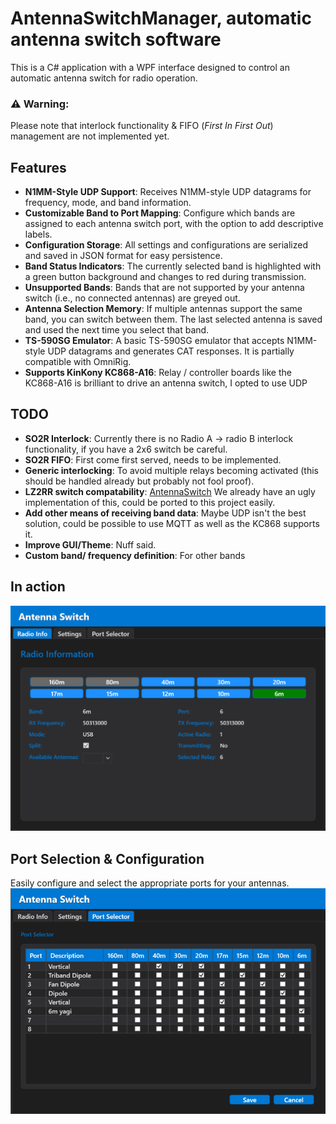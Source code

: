 # AntennaSwitchManager, automatic antenna switch software

This is a C# application with a WPF interface designed to control an automatic antenna switch for radio operation.

### ⚠️ Warning:
Please note that interlock functionality & FIFO (*First In First Out*) management are not implemented yet.

## Features

- **N1MM-Style UDP Support**: Receives N1MM-style UDP datagrams for frequency, mode, and band information.
- **Customizable Band to Port Mapping**: Configure which bands are assigned to each antenna switch port, with the option to add descriptive labels.
- **Configuration Storage**: All settings and configurations are serialized and saved in JSON format for easy persistence.
- **Band Status Indicators**: The currently selected band is highlighted with a green button background and changes to red during transmission.
- **Unsupported Bands**: Bands that are not supported by your antenna switch (i.e., no connected antennas) are greyed out.
- **Antenna Selection Memory**: If multiple antennas support the same band, you can switch between them. The last selected antenna is saved and used the next time you select that band.
- **TS-590SG Emulator**: A basic TS-590SG emulator that accepts N1MM-style UDP datagrams and generates CAT responses. It is partially compatible with OmniRig.
- **Supports KinKony KC868-A16**: Relay / controller boards like the KC868-A16 is brilliant to drive an antenna switch, I opted to use UDP

## TODO
- **SO2R Interlock**: Currently there is no Radio A -> radio B interlock functionality, if you have a 2x6 switch be careful.
- **SO2R FIFO**: First come first served, needs to be implemented.
- **Generic interlocking**: To avoid multiple relays becoming activated (this should be handled already but probably not fool proof).
- **LZ2RR switch compatability**:  [AntennaSwitch](https://github.com/stianeklund/AntennaSwitch) We already have an ugly implementation of this, could be ported to this project easily.
- **Add other means of receiving band data**: Maybe UDP isn't the best solution, could be possible to use MQTT as well as the KC868 supports it.
- **Improve GUI/Theme**: Nuff said.
- **Custom band/ frequency definition**: For other bands

## In action
![Band switching](https://github.com/stianeklund/WPF-Antenna-Switch/blob/50aa4bdb1b0bd449184174c129074af31a71e5ec/img/AntennaSwitchWPF_wx15rwK1Pd.gif)

## Port Selection & Configuration

Easily configure and select the appropriate ports for your antennas.
![Port Configuration](img/AntennaSwitchWPF_okcxYYyZFR.png)
